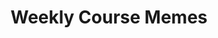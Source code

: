 ---
# Page settings
layout: homepage
keywords:

# Hero section
title: Weekly Course Memes
description: Enjoy these GAN-related memes based on the material covered from each week of the course. These should be a fun way to check your understanding of the latest course content. You can give us feedback on your favorite memes by upvoting them! You're highly encouraged (and rewarded through extra course credits) to contribute to the course's meme stash by submitting your GAN-related memes through the form below.
buttons: [submit_memes]



# Grid navigation
grid_navigation:
    - title: Week 1
      excerpt:
      cta: Read more
      url: ./1
    - title: Week 2
      excerpt:
      cta: Read more
      url: ./2
    - title: Week 3
      excerpt:
      cta: Read more
      url: ./3
---